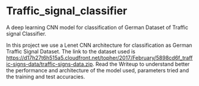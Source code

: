 # Traffic_signal_classifier
A deep learning CNN model for classification of German Dataset of Traffic signal Classifier.

In this project we use a Lenet CNN architecture for classification as German Traffic Signal Dataset. The link to the dataset used is https://d17h27t6h515a5.cloudfront.net/topher/2017/February/5898cd6f_traffic-signs-data/traffic-signs-data.zip. 
Read the Writeup to understand better the performance and architecture of the model used, parameters tried and the training and test accuracies.
